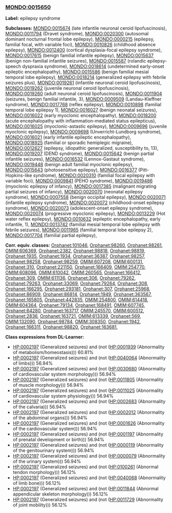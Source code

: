 
### [MONDO:0015650](http://purl.obolibrary.org/obo/MONDO_0015650)
**Label:** epilepsy syndrome

**Subclasses:** [MONDO:0015674](http://purl.obolibrary.org/obo/MONDO_0015674) (late infantile neuronal ceroid lipofuscinosis), [MONDO:0011794](http://purl.obolibrary.org/obo/MONDO_0011794) (Dravet syndrome), [MONDO:0020300](http://purl.obolibrary.org/obo/MONDO_0020300) (autosomal dominant nocturnal frontal lobe epilepsy), [MONDO:0000215](http://purl.obolibrary.org/obo/MONDO_0000215) (epilepsy, familial focal, with variable foci), [MONDO:0010826](http://purl.obolibrary.org/obo/MONDO_0010826) (childhood absence epilepsy), [MONDO:0012400](http://purl.obolibrary.org/obo/MONDO_0012400) (cortical dysplasia-focal epilepsy syndrome), [MONDO:0017615](http://purl.obolibrary.org/obo/MONDO_0017615) (benign familial infantile epilepsy), [MONDO:0015637](http://purl.obolibrary.org/obo/MONDO_0015637) (benign non-familial infantile seizures), [MONDO:0015587](http://purl.obolibrary.org/obo/MONDO_0015587) (rolandic epilepsy-speech dyspraxia syndrome), [MONDO:0018614](http://purl.obolibrary.org/obo/MONDO_0018614) (undetermined early-onset epileptic encephalopathy), [MONDO:0015586](http://purl.obolibrary.org/obo/MONDO_0015586) (benign familial mesial temporal lobe epilepsy), [MONDO:0018214](http://purl.obolibrary.org/obo/MONDO_0018214) (generalized epilepsy with febrile seizures plus), [MONDO:0019261](http://purl.obolibrary.org/obo/MONDO_0019261) (infantile neuronal ceroid lipofuscinosis), [MONDO:0019262](http://purl.obolibrary.org/obo/MONDO_0019262) (juvenile neuronal ceroid lipofuscinosis), [MONDO:0019260](http://purl.obolibrary.org/obo/MONDO_0019260) (adult neuronal ceroid lipofuscinosis), [MONDO:0011904](http://purl.obolibrary.org/obo/MONDO_0011904) (seizures, benign familial infantile, 3), [MONDO:0009509](http://purl.obolibrary.org/obo/MONDO_0009509) (Landau-Kleffner syndrome), [MONDO:0017768](http://purl.obolibrary.org/obo/MONDO_0017768) (reflex epilepsy), [MONDO:0010898](http://purl.obolibrary.org/obo/MONDO_0010898) (familial temporal lobe epilepsy 1), [MONDO:0016027](http://purl.obolibrary.org/obo/MONDO_0016027) (benign neonatal seizures), [MONDO:0016022](http://purl.obolibrary.org/obo/MONDO_0016022) (early myoclonic encephalopathy), [MONDO:0018200](http://purl.obolibrary.org/obo/MONDO_0018200) (acute encephalopathy with inflammation-mediated status epilepticus), [MONDO:0016025](http://purl.obolibrary.org/obo/MONDO_0016025) (myoclonic-astastic epilepsy), [MONDO:0009696](http://purl.obolibrary.org/obo/MONDO_0009696) (juvenile myoclonic epilepsy), [MONDO:0009698](http://purl.obolibrary.org/obo/MONDO_0009698) (Unverricht-Lundborg syndrome), [MONDO:0016021](http://purl.obolibrary.org/obo/MONDO_0016021) (early infantile epileptic encephalopathy), [MONDO:0018925](http://purl.obolibrary.org/obo/MONDO_0018925) (familial or sporadic hemiplegic migraine), [MONDO:0012627](http://purl.obolibrary.org/obo/MONDO_0012627) (epilepsy, idiopathic generalized, susceptibility to, 13), [MONDO:0019207](http://purl.obolibrary.org/obo/MONDO_0019207) (DEND syndrome), [MONDO:0015642](http://purl.obolibrary.org/obo/MONDO_0015642) (benign partial infantile seizures), [MONDO:0016532](http://purl.obolibrary.org/obo/MONDO_0016532) (Lennox-Gastaut syndrome), [MONDO:0019448](http://purl.obolibrary.org/obo/MONDO_0019448) (benign adult familial myoclonic epilepsy), [MONDO:0015643](http://purl.obolibrary.org/obo/MONDO_0015643) (photosensitive epilepsy), [MONDO:0016377](http://purl.obolibrary.org/obo/MONDO_0016377) (Pitt-Hopkins-like syndrome), [MONDO:0020310](http://purl.obolibrary.org/obo/MONDO_0020310) (familial focal epilepsy with variable foci), [MONDO:0009841](http://purl.obolibrary.org/obo/MONDO_0009841) (PEHO syndrome), [MONDO:0019486](http://purl.obolibrary.org/obo/MONDO_0019486) (myoclonic epilepsy of infancy), [MONDO:0017385](http://purl.obolibrary.org/obo/MONDO_0017385) (malignant migrating partial seizures of infancy), [MONDO:0020070](http://purl.obolibrary.org/obo/MONDO_0020070) (neonatal epilepsy syndrome), [MONDO:0007558](http://purl.obolibrary.org/obo/MONDO_0007558) (benign occipital epilepsy), [MONDO:0020071](http://purl.obolibrary.org/obo/MONDO_0020071) (infantile epilepsy syndrome), [MONDO:0020072](http://purl.obolibrary.org/obo/MONDO_0020072) (childhood-onset epilepsy syndrome), [MONDO:0020073](http://purl.obolibrary.org/obo/MONDO_0020073) (adolescent-onset epilepsy syndrome), [MONDO:0020074](http://purl.obolibrary.org/obo/MONDO_0020074) (progressive myoclonic epilepsy), [MONDO:0013229](http://purl.obolibrary.org/obo/MONDO_0013229) (Hot water reflex epilepsy), [MONDO:0010632](http://purl.obolibrary.org/obo/MONDO_0010632) (epileptic encephalopathy, early infantile, 1), [MONDO:0013742](http://purl.obolibrary.org/obo/MONDO_0013742) (familial mesial temporal lobe epilepsy with febrile seizures), [MONDO:0011965](http://purl.obolibrary.org/obo/MONDO_0011965) (familial temporal lobe epilepsy 2), [MONDO:0017704](http://purl.obolibrary.org/obo/MONDO_0017704) (familial partial epilepsy), 

**Corr. equiv. classes:** [Orphanet:101046](http://www.orpha.net/ORDO/Orphanet_101046), [Orphanet:98260](http://www.orpha.net/ORDO/Orphanet_98260), [Orphanet:98261](http://www.orpha.net/ORDO/Orphanet_98261), [OMIM:606369](http://purl.obolibrary.org/obo/OMIM_606369), [Orphanet:2382](http://www.orpha.net/ORDO/Orphanet_2382), [Orphanet:98818](http://www.orpha.net/ORDO/Orphanet_98818), [Orphanet:98819](http://www.orpha.net/ORDO/Orphanet_98819), [Orphanet:1935](http://www.orpha.net/ORDO/Orphanet_1935), [Orphanet:1934](http://www.orpha.net/ORDO/Orphanet_1934), [Orphanet:36387](http://www.orpha.net/ORDO/Orphanet_36387), [Orphanet:98257](http://www.orpha.net/ORDO/Orphanet_98257), [Orphanet:98258](http://www.orpha.net/ORDO/Orphanet_98258), [Orphanet:98259](http://www.orpha.net/ORDO/Orphanet_98259), [OMIM:607208](http://purl.obolibrary.org/obo/OMIM_607208), [OMIM:600131](http://purl.obolibrary.org/obo/OMIM_600131), [Orphanet:310](http://www.orpha.net/ORDO/Orphanet_310), [Orphanet:221150](http://www.orpha.net/ORDO/Orphanet_221150), [Orphanet:166409](http://www.orpha.net/ORDO/Orphanet_166409), [OMIM:254770](http://purl.obolibrary.org/obo/OMIM_254770), [OMIM:608096](http://purl.obolibrary.org/obo/OMIM_608096), [OMIM:610042](http://purl.obolibrary.org/obo/OMIM_610042), [OMIM:260565](http://purl.obolibrary.org/obo/OMIM_260565), [Orphanet:166412](http://www.orpha.net/ORDO/Orphanet_166412), [Orphanet:309](http://www.orpha.net/ORDO/Orphanet_309), [OMIM:611136](http://purl.obolibrary.org/obo/OMIM_611136), [Orphanet:306](http://www.orpha.net/ORDO/Orphanet_306), [Orphanet:79262](http://www.orpha.net/ORDO/Orphanet_79262), [Orphanet:79263](http://www.orpha.net/ORDO/Orphanet_79263), [Orphanet:33069](http://www.orpha.net/ORDO/Orphanet_33069), [Orphanet:79264](http://www.orpha.net/ORDO/Orphanet_79264), [Orphanet:308](http://www.orpha.net/ORDO/Orphanet_308), [Orphanet:166295](http://www.orpha.net/ORDO/Orphanet_166295), [Orphanet:293181](http://www.orpha.net/ORDO/Orphanet_293181), [Orphanet:307](http://www.orpha.net/ORDO/Orphanet_307), [Orphanet:25968](http://www.orpha.net/ORDO/Orphanet_25968), [Orphanet:86909](http://www.orpha.net/ORDO/Orphanet_86909), [Orphanet:86814](http://www.orpha.net/ORDO/Orphanet_86814), [Orphanet:1949](http://www.orpha.net/ORDO/Orphanet_1949), [Orphanet:363567](http://www.orpha.net/ORDO/Orphanet_363567), [Orphanet:165805](http://www.orpha.net/ORDO/Orphanet_165805), [Orphanet:442835](http://www.orpha.net/ORDO/Orphanet_442835), [OMIM:254800](http://purl.obolibrary.org/obo/OMIM_254800), [OMIM:614418](http://purl.obolibrary.org/obo/OMIM_614418), [OMIM:604364](http://purl.obolibrary.org/obo/OMIM_604364), [Orphanet:79134](http://www.orpha.net/ORDO/Orphanet_79134), [Orphanet:168491](http://www.orpha.net/ORDO/Orphanet_168491), [OMIM:607745](http://purl.obolibrary.org/obo/OMIM_607745), [Orphanet:64280](http://www.orpha.net/ORDO/Orphanet_64280), [Orphanet:163717](http://www.orpha.net/ORDO/Orphanet_163717), [OMIM:245570](http://purl.obolibrary.org/obo/OMIM_245570), [OMIM:600512](http://purl.obolibrary.org/obo/OMIM_600512), [Orphanet:2836](http://www.orpha.net/ORDO/Orphanet_2836), [Orphanet:163721](http://www.orpha.net/ORDO/Orphanet_163721), [OMIM:613339](http://purl.obolibrary.org/obo/OMIM_613339), [Orphanet:569](http://www.orpha.net/ORDO/Orphanet_569), [OMIM:132090](http://purl.obolibrary.org/obo/OMIM_132090), [Orphanet:98784](http://www.orpha.net/ORDO/Orphanet_98784), [OMIM:308350](http://purl.obolibrary.org/obo/OMIM_308350), [Orphanet:1942](http://www.orpha.net/ORDO/Orphanet_1942), [Orphanet:166311](http://www.orpha.net/ORDO/Orphanet_166311), [Orphanet:98820](http://www.orpha.net/ORDO/Orphanet_98820), [Orphanet:163681](http://www.orpha.net/ORDO/Orphanet_163681), 

**Class expressions from DL-Learner:**

- [HP:0002197](http://purl.obolibrary.org/obo/HP_0002197) (Generalized seizures) and (not ([HP:0001939](http://purl.obolibrary.org/obo/HP_0001939) (Abnormality of metabolism/homeostasis))) 60.81%
- [HP:0002197](http://purl.obolibrary.org/obo/HP_0002197) (Generalized seizures) and (not ([HP:0040064](http://purl.obolibrary.org/obo/HP_0040064) (Abnormality of limbs))) 56.94%
- [HP:0002197](http://purl.obolibrary.org/obo/HP_0002197) (Generalized seizures) and (not ([HP:0030680](http://purl.obolibrary.org/obo/HP_0030680) (Abnormality of cardiovascular system morphology))) 56.94%
- [HP:0002197](http://purl.obolibrary.org/obo/HP_0002197) (Generalized seizures) and (not ([HP:0011805](http://purl.obolibrary.org/obo/HP_0011805) (Abnormality of muscle morphology))) 56.94%
- [HP:0002197](http://purl.obolibrary.org/obo/HP_0002197) (Generalized seizures) and (not ([HP:0011025](http://purl.obolibrary.org/obo/HP_0011025) (Abnormality of cardiovascular system physiology))) 56.94%
- [HP:0002197](http://purl.obolibrary.org/obo/HP_0002197) (Generalized seizures) and (not ([HP:0002683](http://purl.obolibrary.org/obo/HP_0002683) (Abnormality of the calvaria))) 56.94%
- [HP:0002197](http://purl.obolibrary.org/obo/HP_0002197) (Generalized seizures) and (not ([HP:0002012](http://purl.obolibrary.org/obo/HP_0002012) (Abnormality of the abdominal organs))) 56.94%
- [HP:0002197](http://purl.obolibrary.org/obo/HP_0002197) (Generalized seizures) and (not ([HP:0001626](http://purl.obolibrary.org/obo/HP_0001626) (Abnormality of the cardiovascular system))) 56.94%
- [HP:0002197](http://purl.obolibrary.org/obo/HP_0002197) (Generalized seizures) and (not ([HP:0001197](http://purl.obolibrary.org/obo/HP_0001197) (Abnormality of prenatal development or birth))) 56.94%
- [HP:0002197](http://purl.obolibrary.org/obo/HP_0002197) (Generalized seizures) and (not ([HP:0000119](http://purl.obolibrary.org/obo/HP_0000119) (Abnormality of the genitourinary system))) 56.94%
- [HP:0002197](http://purl.obolibrary.org/obo/HP_0002197) (Generalized seizures) and (not ([HP:0000079](http://purl.obolibrary.org/obo/HP_0000079) (Abnormality of the urinary system))) 56.94%
- [HP:0002197](http://purl.obolibrary.org/obo/HP_0002197) (Generalized seizures) and (not ([HP:0100261](http://purl.obolibrary.org/obo/HP_0100261) (Abnormal tendon morphology))) 56.12%
- [HP:0002197](http://purl.obolibrary.org/obo/HP_0002197) (Generalized seizures) and (not ([HP:0040068](http://purl.obolibrary.org/obo/HP_0040068) (Abnormality of limb bone))) 56.12%
- [HP:0002197](http://purl.obolibrary.org/obo/HP_0002197) (Generalized seizures) and (not ([HP:0011844](http://purl.obolibrary.org/obo/HP_0011844) (Abnormal appendicular skeleton morphology))) 56.12%
- [HP:0002197](http://purl.obolibrary.org/obo/HP_0002197) (Generalized seizures) and (not ([HP:0011729](http://purl.obolibrary.org/obo/HP_0011729) (Abnormality of joint mobility))) 56.12%


